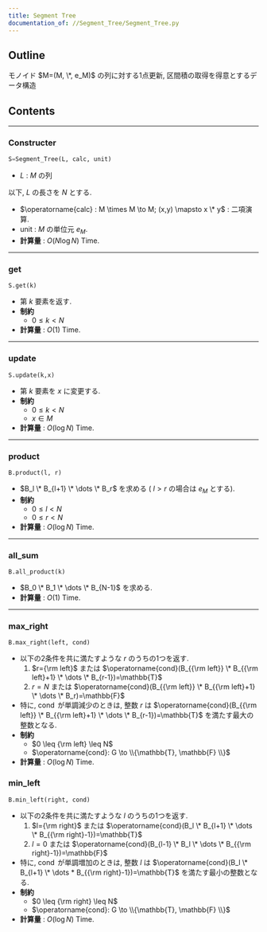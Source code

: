 ```yaml
---
title: Segment Tree
documentation_of: //Segment_Tree/Segment_Tree.py
---
```


## Outline

モノイド $M=(M, \*, e_M)$ の列に対する1点更新, 区間積の取得を得意とするデータ構造

## Contents

---

### Constructer

```Python
S=Segment_Tree(L, calc, unit)
```

- $L$ : $M$ の列

以下, $L$ の長さを $N$ とする.

- $\operatorname{calc} : M \times M \to M; (x,y) \mapsto x \* y$ : 二項演算.
- $\mathrm{unit}$ : $M$  の単位元 $e_M$.
- **計算量** : $O(N \log N)$ Time.

---

### get

```Pyhon
S.get(k)
```

- 第 $k$ 要素を返す.
- **制約**
  - $0 \leq k \lt N$
- **計算量** : $O(1)$ Time.

---

### update

```Pyhon
S.update(k,x)
```

- 第 $k$ 要素を $x$ に変更する.
- **制約**
  - $0 \leq k \lt N$
  - $x \in M$
- **計算量** : $O(\log N)$ Time.

---

### product

```Pyhon
B.product(l, r)
```

- $B_l \* B_{l+1} \* \dots \* B_r$ を求める ( $l \gt r$ の場合は $e_M$ とする).
- **制約**
  - $0 \leq l \lt N$
  - $0 \leq r \lt N$
- **計算量** : $O(\log N)$ Time.

---

### all_sum

```Pyhon
B.all_product(k)
```

- $B_0 \* B_1 \* \dots \* B_{N-1}$ を求める.
- **計算量** : $O(1)$ Time.

---

### max_right

```Pyhon
B.max_right(left, cond)
```

- 以下の2条件を共に満たすような $r$ のうちの1つを返す.
  1. $r={\rm left}$ または $\operatorname{cond}(B_{{\rm left}} \* B_{{\rm left}+1} \* \dots \* B_{r-1})=\mathbb{T}$
  1. $r=N$ または $\operatorname{cond}(B_{{\rm left}} \* B_{{\rm left}+1} \* \dots \* B_r)=\mathbb{F}$
- 特に, $\operatorname{cond}$ が単調減少のときは, 整数 $r$ は $\operatorname{cond}(B_{{\rm left}} \* B_{{\rm left}+1} \* \dots \* B_{r-1})=\mathbb{T}$ を満たす最大の整数となる.
- **制約**
  - $0 \leq {\rm left} \leq N$
  - $\operatorname{cond}: G \to \\{\mathbb{T}, \mathbb{F} \\}$
- **計算量** : $O(\log N)$ Time.

### min_left

```Pyhon
B.min_left(right, cond)
```

- 以下の2条件を共に満たすような $l$ のうちの1つを返す.
  1. $l={\rm right}$ または $\operatorname{cond}(B_l \* B_{l+1} \* \dots \* B_{{\rm right}-1})=\mathbb{T}$
  1. $l=0$ または $\operatorname{cond}(B_{l-1} \* B_l \* \dots \* B_{{\rm right}-1})=\mathbb{F}$
- 特に, $\operatorname{cond}$ が単調増加のときは, 整数 $l$ は $\operatorname{cond}(B_l \* B_{l+1} \* \dots * B_{{\rm right}-1})=\mathbb{T}$ を満たす最小の整数となる.
- **制約**
  - $0 \leq {\rm right} \leq N$
  - $\operatorname{cond}: G \to \\{\mathbb{T}, \mathbb{F} \\}$
- **計算量** : $O(\log N)$ Time.
